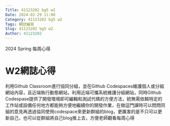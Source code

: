```yaml
---
Title: 41123202 bg5 w2
Date: 2024-02-29 11:00
Category: 41123202 bg5 w2
Tags: 網誌編寫
Slug: 41123202 bg5 w2
Author: 41123202
---
```


2024 Spring 每周心得

<!-- PELICAN_END_SUMMARY -->

# W2網誌心得
利用Github Classroom進行協同分組，並在Github Codespaces維護個人或分組網站內容，且近端執行動態網站，利用近端可攜系統維護分組網站，同時Github Codespase提供了開發環境即可編輯和測試代碼的方便方法，統無需依賴特定的工作站或設備任何地方都能夠方便地繼續你的開發作業，在做這門課時可以問問同組的意見再透過協同使用codespace來更新群組的blog，更厲害的是不只可以更新自己，也可以從群組將自己blog推上去，方便老師觀看每周心得